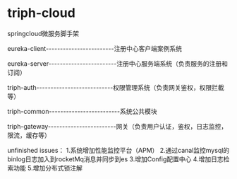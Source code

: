 # triph-cloud
springcloud微服务脚手架

eureka-client------------------------注册中心客户端案例系统

eureka-server------------------------注册中心服务端系统（负责服务的注册和订阅）

triph-auth---------------------------权限管理系统（负责网关鉴权，权限拦截等）

triph-common-------------------------系统公共模块

triph-gateway------------------------网关（负责用户认证，鉴权，日志监控，限流，缓存等）



unfinished issues：
1.系统增加性能监控平台（APM）
2.通过canal监控mysql的binlog日志加入到rocketMq消息并同步到es
3.增加Config配置中心
4.增加日志检索功能
5.增加分布式锁注解
